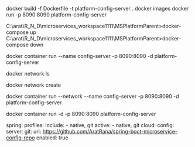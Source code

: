 docker build -f Dockerfile -t platform-config-server .
docker images
docker run -p 8090:8090 platform-config-server

C:\arat\R_N_D\microservices_workspace1111\MSPlatformParent>docker-compose up
C:\arat\R_N_D\microservices_workspace1111\MSPlatformParent>docker-compose down

docker container run --name config-server -p 8090:8090 -d platform-config-server

docker network ls

docker network create <networkname>


docker container run --network <networkname> --name config-server -p 8090:8090 -d platform-config-server

docker container run -d -p 8090:8090 platform-config-server


spring:
  profiles:
    include:
    - native, git
    active:
    - native, git
  cloud:
    config:
      server:
        git:
          uri: https://github.com/AratRana/spring-boot-microservice-config-repo
      enabled: true    
      
